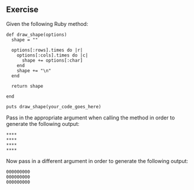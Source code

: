 ## Exercise

Given the following Ruby method:
```
def draw_shape(options)
  shape = ""

  options[:rows].times do |r|
    options[:cols].times do |c|
      shape += options[:char]
    end
    shape += "\n"
  end

  return shape

end

puts draw_shape(your_code_goes_here)
```
Pass in the appropriate argument when calling the method in order to generate the following output:
```
****
****
****
****
```
Now pass in a different argument in order to generate the following output:
```
000000000
000000000
000000000
```
